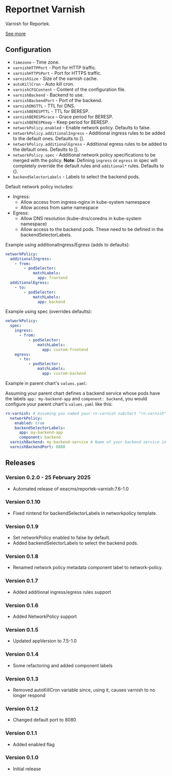 # Reportnet Varnish

Varnish for Reportek.

[See more](https://github.com/eea/eea.docker.varnish-reportek)

## Configuration

- `timezone` - Time zone.
- `varnishHTTPPort` - Port for HTTP traffic.
- `varnishHTTPSPort` - Port for HTTPS traffic.
- `varnishSize` - Size of the varnish cache.
- `autoKillCron` - Auto kill cron.
- `varnishCFGContent` - Content of the configuration file.
- `varnishBackend` - Backend to use.
- `varnishBackendPort` - Port of the backend.
- `varnishDNSTTL` - TTL for DNS.
- `varnishBERESPTTL` - TTL for BERESP.
- `varnishBERESPGrace` - Grace period for BERESP.
- `varnishBERESPKeep` - Keep period for BERESP.
- `networkPolicy.enabled` - Enable network policy. Defaults to false.
- `networkPolicy.additionalIngress` - Additional ingress rules to be added to the default ones. Defaults to [].
- `networkPolicy.additionalEgress` - Additional egress rules to be added to the default ones. Defaults to [].
- `networkPolicy.spec` - Additional network policy specifications to be merged with the policy. **Note**: Defining `ingress` or `egress` in spec will completely override the default rules and `additional*` rules. Defaults to {}.
- `backendSelectorLabels` - Labels to select the backend pods.

Default network policy includes:
- Ingress:
  - Allow access from ingress-nginx in kube-system namespace
  - Allow access from same namespace
- Egress:
  - Allow DNS resolution (kube-dns/coredns in kube-system namespace)
  - Allow access to the backend pods. These need to be defined in the backendSelectorLabels.

Example using additionalIngress/Egress (adds to defaults):
```yaml
networkPolicy:
  additionalIngress:
    - from:
        - podSelector:
            matchLabels:
              app: frontend
  additionalEgress:
    - to:
        - podSelector:
            matchLabels:
              app: backend
```

Example using spec (overrides defaults):
```yaml
networkPolicy:
  spec:
    ingress:
      - from:
          - podSelector:
              matchLabels:
                app: custom-frontend
    egress:
      - to:
          - podSelector:
              matchLabels:
                app: custom-backend
```

Example in parent chart's `values.yaml`:

Assuming your parent chart defines a backend service whose pods have the labels `app: my-backend-app` and `component: backend`, you would configure your parent chart's `values.yaml` like this:

```yaml
rn-varnish: # Assuming you named your rn-varnish subchart "rn-varnish"
  networkPolicy:
    enabled: true
    backendSelectorLabels:
      app: my-backend-app
      component: backend
  varnishBackend: my-backend-service # Name of your backend service in the parent chart
  varnishBackendPort: 8080
```

## Releases

### Version 0.2.0 - 25 February 2025
- Automated release of eeacms/reportek-varnish:7.6-1.0

### Version 0.1.10
- Fixed nintend for backendSelectorLabels in networkpolicy template.

### Version 0.1.9
- Set networkPolicy enabled to false by default.
- Added backendSelectorLabels to select the backend pods.

### Version 0.1.8
- Renamed network policy metadata component label to network-policy.

### Version 0.1.7
- Added additional ingress/egress rules support

### Version 0.1.6
- Added NetworkPolicy support

### Version 0.1.5
- Updated appVersion to 7.5-1.0

### Version 0.1.4
- Some refactoring and added component labels

### Version 0.1.3
- Removed autoKillCron variable since, using it, causes varnish to no longer respond

### Version 0.1.2
- Changed default port to 8080

### Version 0.1.1
- Added enabled flag

### Version 0.1.0
- Initial release
